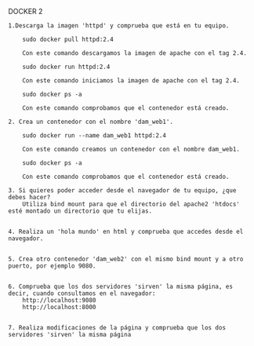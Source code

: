 DOCKER 2

    1.Descarga la imagen 'httpd' y comprueba que está en tu equipo.

        sudo docker pull httpd:2.4

        Con este comando descargamos la imagen de apache con el tag 2.4.

        sudo docker run httpd:2.4

        Con este comando iniciamos la imagen de apache con el tag 2.4.

        sudo docker ps -a

        Con este comando comprobamos que el contenedor está creado.

    2. Crea un contenedor con el nombre 'dam_web1'.

        sudo docker run --name dam_web1 httpd:2.4

        Con este comando creamos un contenedor con el nombre dam_web1.

        sudo docker ps -a

        Con este comando comprobamos que el contenedor está creado.

    3. Si quieres poder acceder desde el navegador de tu equipo, ¿que debes hacer?
        Utiliza bind mount para que el directorio del apache2 'htdocs' esté montado un directorio que tu elijas.
    

    4. Realiza un 'hola mundo' en html y comprueba que accedes desde el navegador.


    5. Crea otro contenedor 'dam_web2' con el mismo bind mount y a otro puerto, por ejemplo 9080.


    6. Comprueba que los dos servidores 'sirven' la misma página, es decir, cuando consultamos en el navegador:
        http://localhost:9080 
        http://localhost:8000


    7. Realiza modificaciones de la página y comprueba que los dos servidores 'sirven' la misma página
